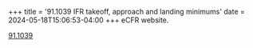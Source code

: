 +++
title = '91.1039 IFR takeoff, approach and landing minimums'
date = 2024-05-18T15:06:53-04:00
+++
eCFR website.

[91.1039](https://www.ecfr.gov/current/title-14/section-91.1039)